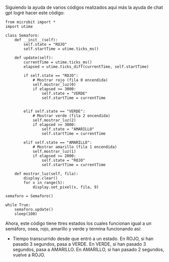 Siguiendo la ayuda de varios códigos realizados aquí más la ayuda de chat gpt logré hacer este código:
```
from microbit import *
import utime

class Semaforo:
    def __init__(self):
        self.state = "ROJO"
        self.startTime = utime.ticks_ms()

    def update(self):
        currentTime = utime.ticks_ms()
        elapsed = utime.ticks_diff(currentTime, self.startTime)

        if self.state == "ROJO":
            # Mostrar rojo (fila 0 encendida)
            self.mostrar_luz(0)
            if elapsed >= 3000:
                self.state = "VERDE"
                self.startTime = currentTime


        elif self.state == "VERDE":
            # Mostrar verde (fila 2 encendida)
            self.mostrar_luz(2)
            if elapsed >= 3000:
                self.state = "AMARILLO"
                self.startTime = currentTime

        elif self.state == "AMARILLO":
            # Mostrar amarillo (fila 1 encendida)
            self.mostrar_luz(1)
            if elapsed >= 2000:
                self.state = "ROJO"
                self.startTime = currentTime

    def mostrar_luz(self, fila):
        display.clear()
        for x in range(5):
            display.set_pixel(x, fila, 9)

semaforo = Semaforo()

while True:
    semaforo.update()
    sleep(100)

```

Ahora, este código tiene ttres estados los cuales funcionan igual a un semáforo, osea, rojo, amarillo y verde y termina funcionando así:
- Tiempo transcurrido desde que entró a un estado.
En ROJO, si han pasado 3 segundos, pasa a VERDE.
En VERDE, si han pasado 3 segundos, pasa a AMARILLO.
En AMARILLO, si han pasado 2 segundos, vuelve a ROJO.
